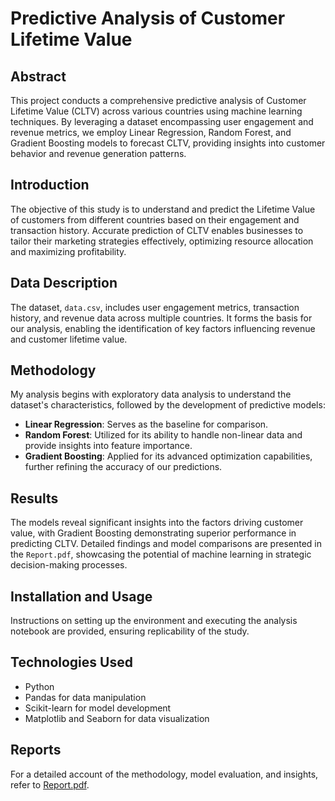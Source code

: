 # Predictive Analysis of Customer Lifetime Value

## Abstract

This project conducts a comprehensive predictive analysis of Customer Lifetime Value (CLTV) across various countries using machine learning techniques. By leveraging a dataset encompassing user engagement and revenue metrics, we employ Linear Regression, Random Forest, and Gradient Boosting models to forecast CLTV, providing insights into customer behavior and revenue generation patterns.

## Introduction

The objective of this study is to understand and predict the Lifetime Value of customers from different countries based on their engagement and transaction history. Accurate prediction of CLTV enables businesses to tailor their marketing strategies effectively, optimizing resource allocation and maximizing profitability.

## Data Description

The dataset, `data.csv`, includes user engagement metrics, transaction history, and revenue data across multiple countries. It forms the basis for our analysis, enabling the identification of key factors influencing revenue and customer lifetime value.

## Methodology

My analysis begins with exploratory data analysis to understand the dataset's characteristics, followed by the development of predictive models:
- **Linear Regression**: Serves as the baseline for comparison.
- **Random Forest**: Utilized for its ability to handle non-linear data and provide insights into feature importance.
- **Gradient Boosting**: Applied for its advanced optimization capabilities, further refining the accuracy of our predictions.

## Results

The models reveal significant insights into the factors driving customer value, with Gradient Boosting demonstrating superior performance in predicting CLTV. Detailed findings and model comparisons are presented in the `Report.pdf`, showcasing the potential of machine learning in strategic decision-making processes.

## Installation and Usage

Instructions on setting up the environment and executing the analysis notebook are provided, ensuring replicability of the study.

## Technologies Used

- Python
- Pandas for data manipulation
- Scikit-learn for model development
- Matplotlib and Seaborn for data visualization

## Reports

For a detailed account of the methodology, model evaluation, and insights, refer to [Report.pdf](reports/Report.pdf).
